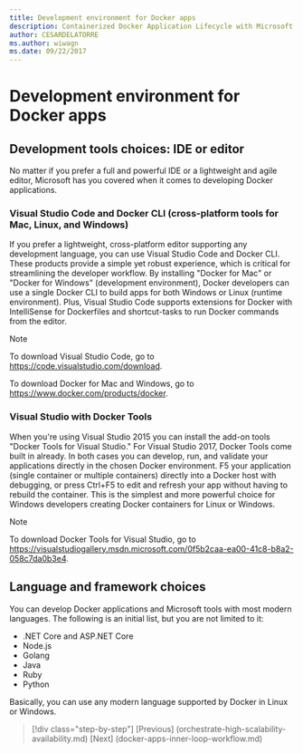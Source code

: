 ```yaml
---
title: Development environment for Docker apps
description: Containerized Docker Application Lifecycle with Microsoft Platform and Tools
author: CESARDELATORRE
ms.author: wiwagn
ms.date: 09/22/2017
---
```

# Development environment for Docker apps

## Development tools choices: IDE or editor

No matter if you prefer a full and powerful IDE or a lightweight and agile editor, Microsoft has you covered when it comes to developing Docker applications.

### Visual Studio Code and Docker CLI (cross-platform tools for Mac, Linux, and Windows)

If you prefer a lightweight, cross-platform editor supporting any development language, you can use Visual Studio Code and Docker CLI. These products provide a simple yet robust experience, which is critical for streamlining the developer workflow. By installing "Docker for Mac" or "Docker for Windows" (development environment), Docker developers can use a single Docker CLI to build apps for both Windows or Linux (runtime environment). Plus, Visual Studio Code supports extensions for Docker with IntelliSense for Dockerfiles and shortcut-tasks to run Docker commands from the editor.

> [!NOTE]
> To download Visual Studio Code, go to <https://code.visualstudio.com/download>.

To download Docker for Mac and Windows, go to <https://www.docker.com/products/docker>.

### Visual Studio with Docker Tools

When you're using Visual Studio 2015 you can install the add-on tools "Docker Tools for Visual Studio." For Visual Studio 2017, Docker Tools come built in already. In both cases you can develop, run, and validate your applications directly in the chosen Docker environment. F5 your application (single container or multiple containers) directly into a Docker host with debugging, or press Ctrl+F5 to edit and refresh your app without having to rebuild the container. This is the simplest and more powerful choice for Windows developers creating Docker containers for Linux or Windows.

> [!NOTE]
> To download Docker Tools for Visual Studio, go to <https://visualstudiogallery.msdn.microsoft.com/0f5b2caa-ea00-41c8-b8a2-058c7da0b3e4>.

## Language and framework choices

You can develop Docker applications and Microsoft tools with most modern languages. The following is an initial list, but you are not limited to it:

-   .NET Core and ASP.NET Core
-   Node.js
-   Golang
-   Java
-   Ruby
-   Python

Basically, you can use any modern language supported by Docker in Linux or Windows.


>[!div class="step-by-step"]
[Previous] (orchestrate-high-scalability-availability.md)
[Next] (docker-apps-inner-loop-workflow.md)
